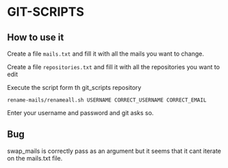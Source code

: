 # GIT-SCRIPTS

## How to use it

Create a file `mails.txt` and fill it with all the mails you want to change.

Create a file `repositories.txt` and fill it with all the repositories you want
to edit

Execute the script form th git_scripts repository

`rename-mails/renameall.sh USERNAME CORRECT_USERNAME CORRECT_EMAIL`

Enter your username and password and git asks so.

## Bug

swap_mails is correctly pass as an argument but it seems that it cant iterate
on the mails.txt file.
